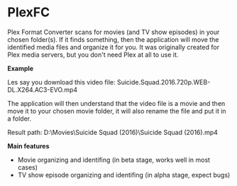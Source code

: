 # PlexFC
Plex Format Converter scans for movies (and TV show episodes) in your chosen folder(s). If it finds something, then the application will move the identified media files and organize it for you. It was originally created for Plex media servers, but you don't need Plex at all to use it.

**Example**

Les say you download this video file: Suicide.Squad.2016.720p.WEB-DL.X264.AC3-EVO.mp4

The application will then understand that the video file is a movie and then move it to your chosen movie folder, it will also rename the file and put it in a folder.

Result path: D:\Movies\Suicide Squad (2016)\Suicide Squad (2016).mp4

**Main features**
* Movie organizing and identifing (in beta stage, works well in most cases)
* TV show episode organizing and identifing (in alpha stage, expect bugs)
